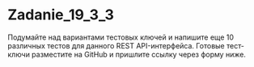 # Zadanie_19_3_3
Подумайте над вариантами тестовых ключей и напишите еще 10 различных тестов для данного REST API-интерфейса. Готовые тест-ключи разместите на GitHub и пришлите ссылку через форму ниже.


